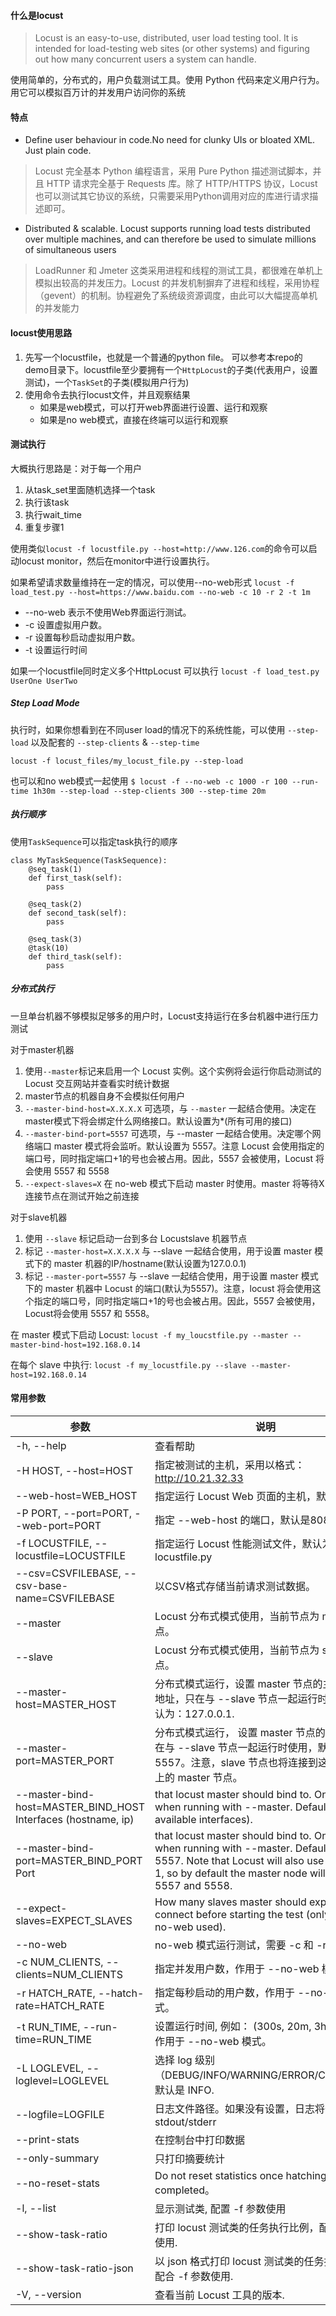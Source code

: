 #### 什么是locust
> Locust is an easy-to-use, distributed, user load testing tool. It is intended for load-testing web sites (or other systems) and figuring out how many concurrent users a system can handle.

使用简单的，分布式的，用户负载测试工具。使用 Python 代码来定义用户行为。用它可以模拟百万计的并发用户访问你的系统

#### 特点
* Define user behaviour in code.No need for clunky UIs or bloated XML. Just plain code. 
> Locust 完全基本 Python 编程语言，采用 Pure Python 描述测试脚本，并且 HTTP 请求完全基于 Requests 库。除了 HTTP/HTTPS 协议，Locust 也可以测试其它协议的系统，只需要采用Python调用对应的库进行请求描述即可。
* Distributed & scalable. Locust supports running load tests distributed over multiple machines, and can therefore be used to simulate millions of simultaneous users
> LoadRunner 和 Jmeter 这类采用进程和线程的测试工具，都很难在单机上模拟出较高的并发压力。Locust 的并发机制摒弃了进程和线程，采用协程（gevent）的机制。协程避免了系统级资源调度，由此可以大幅提高单机的并发能力

#### locust使用思路
1. 先写一个locustfile，也就是一个普通的python file。 可以参考本repo的demo目录下。locustfile至少要拥有一个`HttpLocust`的子类(代表用户，设置测试)，一个`TaskSet`的子类(模拟用户行为)
2. 使用命令去执行locust文件，并且观察结果
    * 如果是web模式，可以打开web界面进行设置、运行和观察
    * 如果是no web模式，直接在终端可以运行和观察

#### 测试执行

大概执行思路是：对于每一个用户
1. 从task_set里面随机选择一个task
2. 执行该task
3. 执行wait_time
4. 重复步骤1

使用类似`locust -f locustfile.py --host=http://www.126.com`的命令可以启动locust monitor，然后在monitor中进行设置执行。

如果希望请求数量维持在一定的情况，可以使用--no-web形式 `locust -f load_test.py --host=https://www.baidu.com --no-web -c 10 -r 2 -t 1m`
* --no-web 表示不使用Web界面运行测试。
* -c 设置虚拟用户数。
* -r 设置每秒启动虚拟用户数。
* -t 设置运行时间

如果一个locustfile同时定义多个HttpLocust 可以执行  `locust -f load_test.py UserOne UserTwo`

##### Step Load Mode
执行时，如果你想看到在不同user load的情况下的系统性能，可以使用 `--step-load` 以及配套的 `--step-clients` & `--step-time`

`locust -f locust_files/my_locust_file.py --step-load`

也可以和no web模式一起使用
`$ locust -f --no-web -c 1000 -r 100 --run-time 1h30m --step-load --step-clients 300 --step-time 20m`


##### 执行顺序
使用`TaskSequence`可以指定task执行的顺序

```
class MyTaskSequence(TaskSequence):
    @seq_task(1)
    def first_task(self):
        pass

    @seq_task(2)
    def second_task(self):
        pass

    @seq_task(3)
    @task(10)
    def third_task(self):
        pass
```

##### 分布式执行

一旦单台机器不够模拟足够多的用户时，Locust支持运行在多台机器中进行压力测试

对于master机器
1. 使用`--master`标记来启用一个 Locust 实例。这个实例将会运行你启动测试的 Locust 交互网站并查看实时统计数据
2. master节点的机器自身不会模拟任何用户
3. `--master-bind-host=X.X.X.X`  可选项，与 `--master` 一起结合使用。决定在master模式下将会绑定什么网络接口。默认设置为*(所有可用的接口)
4. `--master-bind-port=5557` 可选项，与 --master 一起结合使用。决定哪个网络端口 master 模式将会监听。默认设置为 5557。注意 Locust 会使用指定的端口号，同时指定端口+1的号也会被占用。因此，5557 会被使用，Locust 将会使用 5557 和 5558
5. `--expect-slaves=X`  在 no-web 模式下启动 master 时使用。master 将等待X连接节点在测试开始之前连接


对于slave机器
1. 使用 `--slave` 标记启动一台到多台 Locustslave 机器节点
2. 标记 `--master-host=X.X.X.X`   与 --slave 一起结合使用，用于设置 master 模式下的 master 机器的IP/hostname(默认设置为127.0.0.1)
3. 标记 `--master-port=5557` 与 --slave 一起结合使用，用于设置 master 模式下的 master 机器中 Locust 的端口(默认为5557)。注意，locust 将会使用这个指定的端口号，同时指定端口+1的号也会被占用。因此，5557 会被使用，Locust将会使用 5557 和 5558。


在 master 模式下启动 Locust: `locust -f my_loucstfile.py --master --master-bind-host=192.168.0.14`

在每个 slave 中执行: `locust -f my_locustfile.py --slave --master-host=192.168.0.14`


#### 常用参数

参数 | 	说明
------------ | -------------
-h, --help	| 查看帮助
-H HOST, --host=HOST	| 指定被测试的主机，采用以格式：http://10.21.32.33
--web-host=WEB_HOST	| 指定运行 Locust Web 页面的主机，默认为空 ''。
-P PORT, --port=PORT, --web-port=PORT	| 指定 --web-host 的端口，默认是8089
-f LOCUSTFILE, --locustfile=LOCUSTFILE	| 指定运行 Locust 性能测试文件，默认为: locustfile.py
--csv=CSVFILEBASE, --csv-base-name=CSVFILEBASE	| 以CSV格式存储当前请求测试数据。
--master	| Locust 分布式模式使用，当前节点为 master 节点。
--slave	| Locust 分布式模式使用，当前节点为 slave 节点。
--master-host=MASTER_HOST	| 分布式模式运行，设置 master 节点的主机或 IP 地址，只在与 --slave 节点一起运行时使用，默认为：127.0.0.1.
--master-port=MASTER_PORT	| 分布式模式运行， 设置 master 节点的端口号，只在与 --slave 节点一起运行时使用，默认为：5557。注意，slave 节点也将连接到这个端口+1 上的 master 节点。
--master-bind-host=MASTER_BIND_HOST	Interfaces (hostname, ip)  | that locust master should bind to. Only used when running with --master. Defaults to * (all available interfaces).
--master-bind-port=MASTER_BIND_PORT	Port | that locust master should bind to. Only used when running with --master. Defaults to 5557. Note that Locust will also use this port + 1, so by default the master node will bind to 5557 and 5558.
--expect-slaves=EXPECT_SLAVES	| How many slaves master should expect to connect before starting the test (only when --no-web used).
--no-web	| no-web 模式运行测试，需要 -c 和 -r 配合使用.
-c NUM_CLIENTS, --clients=NUM_CLIENTS	| 指定并发用户数，作用于 --no-web 模式。
-r HATCH_RATE, --hatch-rate=HATCH_RATE	| 指定每秒启动的用户数，作用于 --no-web 模式。
-t RUN_TIME, --run-time=RUN_TIME	| 设置运行时间, 例如： (300s, 20m, 3h, 1h30m). 作用于 --no-web 模式。
-L LOGLEVEL, --loglevel=LOGLEVEL	| 选择 log 级别（DEBUG/INFO/WARNING/ERROR/CRITICAL）. 默认是 INFO.
--logfile=LOGFILE	| 日志文件路径。如果没有设置，日志将去 stdout/stderr
--print-stats	| 在控制台中打印数据
--only-summary	| 只打印摘要统计
--no-reset-stats	| Do not reset statistics once hatching has been completed。
-l, --list	| 显示测试类, 配置 -f 参数使用
--show-task-ratio	| 打印 locust 测试类的任务执行比例，配合 -f 参数使用.
--show-task-ratio-json	 |以 json 格式打印 locust 测试类的任务执行比例，配合 -f 参数使用.
-V, --version	| 查看当前 Locust 工具的版本.

